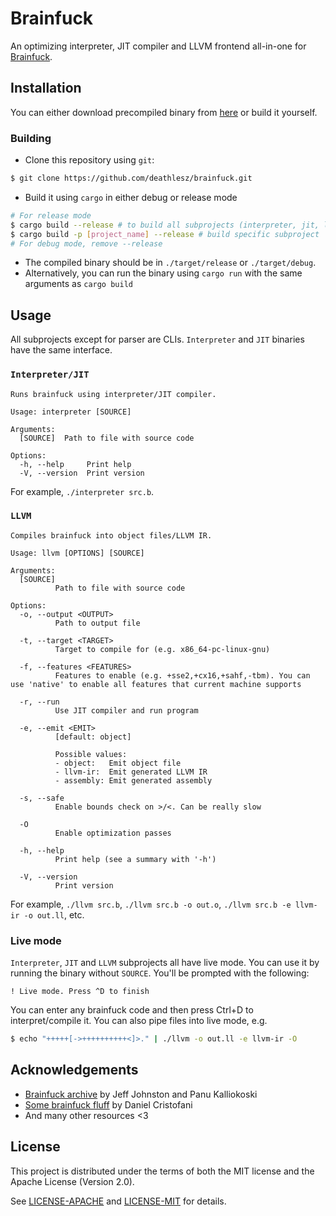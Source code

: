 
# Brainfuck

An optimizing interpreter, JIT compiler and LLVM frontend all-in-one for [Brainfuck](https://brainfuck.org/brainfuck.html).
## Installation

You can either download precompiled binary from [here](https://github.com/deathlesz/brainfuck/releases) or build it yourself.

### Building
- Clone this repository using `git`:
```sh
$ git clone https://github.com/deathlesz/brainfuck.git
```
- Build it using `cargo` in either debug or release mode
```sh
# For release mode
$ cargo build --release # to build all subprojects (interpreter, jit, llvm)
$ cargo build -p [project_name] --release # build specific subproject
# For debug mode, remove --release
```
- The compiled binary should be in `./target/release` or `./target/debug`.
- Alternatively, you can run the binary using `cargo run` with the same arguments as `cargo build`
## Usage

All subprojects except for parser are CLIs. `Interpreter` and `JIT` binaries have the same interface.

### `Interpreter/JIT`
```
Runs brainfuck using interpreter/JIT compiler.

Usage: interpreter [SOURCE]

Arguments:
  [SOURCE]  Path to file with source code

Options:
  -h, --help     Print help
  -V, --version  Print version
```
For example, `./interpreter src.b`.
### `LLVM`
```
Compiles brainfuck into object files/LLVM IR.

Usage: llvm [OPTIONS] [SOURCE]

Arguments:
  [SOURCE]
          Path to file with source code

Options:
  -o, --output <OUTPUT>
          Path to output file

  -t, --target <TARGET>
          Target to compile for (e.g. x86_64-pc-linux-gnu)

  -f, --features <FEATURES>
          Features to enable (e.g. +sse2,+cx16,+sahf,-tbm). You can use 'native' to enable all features that current machine supports

  -r, --run
          Use JIT compiler and run program

  -e, --emit <EMIT>
          [default: object]

          Possible values:
          - object:   Emit object file
          - llvm-ir:  Emit generated LLVM IR
          - assembly: Emit generated assembly

  -s, --safe
          Enable bounds check on >/<. Can be really slow

  -O
          Enable optimization passes

  -h, --help
          Print help (see a summary with '-h')

  -V, --version
          Print version
```
For example, `./llvm src.b`, `./llvm src.b -o out.o`, `./llvm src.b -e llvm-ir -o out.ll`, etc.
### Live mode
`Interpreter`, `JIT` and `LLVM` subprojects all have live mode. You can use it by running the binary without `SOURCE`. You'll be prompted with the following:
```
! Live mode. Press ^D to finish
```
You can enter any brainfuck code and then press Ctrl+D to interpret/compile it. You can also pipe files into live mode, e.g. 
```sh
$ echo "+++++[->++++++++++<]>." | ./llvm -o out.ll -e llvm-ir -O
```
## Acknowledgements
- [Brainfuck archive](https://sange.fi/esoteric/brainfuck)  by Jeff Johnston and Panu Kalliokoski
- [Some brainfuck fluff](https://brainfuck.org) by Daniel Cristofani
- And many other resources <3
## License

This project is distributed under the terms of both the MIT license and the Apache License (Version 2.0).

See [LICENSE-APACHE](LICENSE-APACHE) and [LICENSE-MIT](LICENSE-MIT) for details.